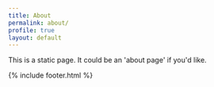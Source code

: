 ```yaml
---
title: About
permalink: about/
profile: true
layout: default
---
```


This is a static page. It could be an 'about page' if you'd like.

{% include footer.html %}